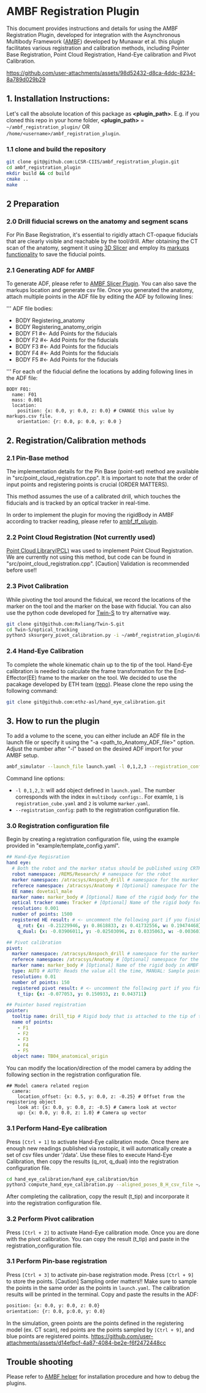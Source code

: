 # AMBF Registration Plugin
This document provides instructions and details for using the AMBF Registration Plugin, developed for integration with the Asynchronous Multibody Framework ([AMBF](https://github.com/WPI-AIM/ambf)) developed by Munawar et al.
this plugin facilitates various registration and calibration methods, including Pointer Base Registration, Point Cloud Registration, Hand-Eye calibration and Pivot Calibration.

https://github.com/user-attachments/assets/98d52432-d8ca-4ddc-8234-8a789d029b29

## 1. Installation Instructions:
Let's call the absolute location of this package as **<plugin_path>**. E.g. if you cloned this repo in your home folder, **<plugin_path>** = `~/ambf_registration_plugin/` OR `/home/<username>/ambf_registration_plugin`.

### 1.1 clone and build the repository
```bash
git clone git@github.com:LCSR-CIIS/ambf_registration_plugin.git
cd ambf_registration_plugin
mkdir build && cd build
cmake ..
make
```
## 2 Preparation
### 2.0 Drill fiducial screws on the anatomy and segment scans
For Pin Base Registration, it's essential to rigidly attach CT-opaque fiducials that are clearly visible and reachable by the tool/drill. After obtaining the CT scan of the anatomy, segment it using  [3D Slicer](https://www.slicer.org/) and employ its [markups functionality](https://slicer.readthedocs.io/en/latest/user_guide/modules/markups.html) to save the fiducial points.

### 2.1 Generating ADF for AMBF
To generate ADF, please refer to [AMBF Slicer Plugin](https://github.com/LCSR-CIIS/ambf_util_slicer_plugin). You can also save the markups location and generate csv file.
Once you generated the anatomy, attach multiple points in the ADF file by editing the ADF by following lines:

''' ADF file
bodies:
- BODY Registering_anatomy
- BODY Registering_anatomy_origin
- BODY F1  #<- Add Points for the fiducials
- BODY F2  #<- Add Points for the fiducials
- BODY F3  #<- Add Points for the fiducials
- BODY F4  #<- Add Points for the fiducials
- BODY F5  #<- Add Points for the fiducials

'''
For each of the fiducial define the locations by adding following lines in the ADF file:
``` ADF file
BODY F01:
  name: F01
  mass: 0.001
  location:
    position: {x: 0.0, y: 0.0, z: 0.0} # CHANGE this value by markups.csv file.
    orientation: {r: 0.0, p: 0.0, y: 0.0 }
```

## 2. Registration/Calibration methods
### 2.1 Pin-Base method
The implementation details for the Pin Base (point-set) method are available in "src/point_cloud_registration.cpp". It is important to note that the order of input points and registering points is crucial (ORDER MATTERS).

This method assumes the use of a calibrated drill, which touches the fiducials and is tracked by an optical tracker in real-time.

In order to implement the plugin for moving the rigidBody in AMBF according to tracker reading, please refer to [ambf_tf_plugin](https://github.com/LCSR-CIIS/ambf_tf_plugin). 

### 2.2 Point Cloud Registration (Not currently used)
[Point Cloud Library(PCL)](https://pcl.readthedocs.io/projects/tutorials/en/latest/compiling_pcl_posix.html) was used to implement Point Cloud Registration. We are currently not using this method, but code can be found in "src/point_cloud_registration.cpp". [Caution] Validation is recommended before use!!


### 2.3 Pivot Calibration
While pivoting the tool around the fiduical, we record the locations of the marker on the tool and the marker on the base with fiducial. 
You can also use the python code developed for [Twin-S](git@github.com:Rxliang/Twin-S.git) to try alternative way.

```bash
git clone git@github.com:Rxliang/Twin-S.git
cd Twin-S/optical_tracking   
python3 sksurgery_pivot_calibration.py -i ~/ambf_registration_plugin/data/Pivot_trackerTomarker.csv -c ../config/ransac_config.json

```

<!-- ![Pivot_calibration](/figs/) Add figure here to describe the hardware setup used for pivot calibration -->

### 2.4 Hand-Eye Calibration
To complete the whole kinematic chain up to the tip of the tool. Hand-Eye calibration is needed to calculate the frame transformation for the End-Effector(EE) frame to the marker on the tool.
We decided to use the pacakage developed by ETH team ([repo](https://github.com/ethz-asl/hand_eye_calibration)).
Please clone the repo using the following command:
```bash
git clone git@github.com:ethz-asl/hand_eye_calibration.git
```

<!-- ![Hand-eye_calibration](/figs/) Add figure here to describe the hardware setup used for pivot calibration -->



## 3. How to run the plugin
To add a volume to the scene, you can either include an ADF file in the launch file or specify it using the "-a <path_to_Anatomy_ADF_file>" option. Adjust the number after "-l" based on the desired ADF import for your AMBF setup.

```bash
ambf_simulator --launch_file launch.yaml -l 0,1,2,3 --registration_config example/template_config.yaml
```

Command line options:
- `-l 0,1,2,3`: will add object defined in `launch.yaml`. The number corresponds with the index in `multibody configs:`. For examle, `1` is `registration_cube.yaml` and `2` is volume `marker.yaml`. 
- `--registration_config`: path to the registration configuration file.


### 3.0 Registration configuration file
Begin by creating a registration configuration file, using the example provided in "example/template_config.yaml".

``` registration_config.yaml
## Hand-Eye Regisration
hand eye:
  # Both the robot and the marker status should be published using CRTK
  robot namespace: /REMS/Research/ # namespace for the robot 
  marker namespace: /atracsys/Anspoch_drill # namespace for the marker
  referece namespace: /atracsys/Anatomy # [Optional] namespace for the reference
  EE name: dovetail_male
  marker name: marker_body # [Optional] Name of the rigid body for the marker body
  optical tracker name: Tracker # [Optional] Name of the rigid body for the tracker
  resolution: 0.001
  number of points: 1500
  registered HE result: # <- uncomment the following part if you finished Hand-Eye calibration
    q_rot: {x: -0.21229946, y: 0.8618833, z: 0.41732556, w: 0.19474468}
    q_dual: {x: -0.03906011, y: -0.02503096, z: 0.0335063, w: -0.00360324}

## Pivot calibration
pivot:
  marker namespace: /atracsys/Anspoch_drill # namespace for the marker
  referece namespace: /atracsys/Anatomy # [Optional] namespace for the reference
  marker name: marker_body # [Optional] Name of the rigid body in AMBF
  type: AUTO # AUTO: Reads the value all the time, MANUAL: Sample points
  resolution: 0.01
  number of points: 150
  registered pivot result: # <- uncomment the following part if you finished pivot calibration
    t_tip: {x: -0.077053, y: 0.150933, z: 0.043711}

## Pointer based registration
pointer:
  tooltip name: drill_tip # Rigid body that is attached to the tip of the tool
  name of points:
    - F1
    - F2
    - F3
    - F4
    - F5
  object name: TB04_anatomical_origin

```

You can modify the location/direction of the model camera by adding the following section in the registration configuration file.
```
## Model camera related region
  camera:
    location_offset: {x: 0.5, y: 0.0, z: -0.25} # Offset from the registering object
    look at: {x: 0.0, y: 0.0, z: -0.5} # Camera look at vector
    up: {x: 0.0, y: 0.0, z: 1.0} # Camera up vector
```


### 3.1 Perform Hand-Eye calibration
Press `[Ctrl + 1]` to activate Hand-Eye calibration mode.
Once there are enough new readings published via rostopic, it will automatically create a set of csv files under '/data'.
Use these files to execute Hand-Eye Calibration, then copy the results (q_rot, q_dual) into the registration configuration file.
```bash
cd hand_eye_calibration/hand_eye_calibration/bin
python3 compute_hand_eye_calibration.py --aligned_poses_B_H_csv_file ~/ambf_registration_plugin/data/HE_worldToEE.csv --aligned_poses_W_E_csv_file ~/ambf_registration_plugin/data/HE_trackerTomarker.csv --visualize VIZULALIZE
```
After completing the calibration, copy the result (t_tip) and incorporate it into the registration configuration file.


### 3.2 Perform Pivot calibration
Press `[Ctrl + 2]` to activate Hand-Eye calibration mode.
Once you are done with the pivot calibration. You can copy the result (t_tip) and paste in the registration_configuration file.

### 3.1 Perform Pin-base registration
Press `[Ctrl + 3]` to activate pin-base registration mode. Press `[Ctrl + 9]` to store the points.
[Caution] Sampling order matters!! Make sure to sample the points in the same order as the points in `launch.yaml`.
The calibration results will be printed in the terminal. Copy and paste the results in the ADF: 
```bash
position: {x: 0.0, y: 0.0, z: 0.0}
orientation: {r: 0.0, p:0.0, y: 0.0}
```
In the simulation, green points are the points defined in the registering model (ex. CT scan), red points are the points sampled by `[Ctrl + 9]`, and blue points are registered points.
https://github.com/user-attachments/assets/d14efbcf-4a87-4084-be2e-f6f2472448cc

## Trouble shooting
Please refer to [AMBF helper](https://github.com/LCSR-CIIS/AMBF_helper) for installation procedure and how to debug the plugins.
